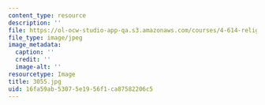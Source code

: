 ```yaml
---
content_type: resource
description: ''
file: https://ol-ocw-studio-app-qa.s3.amazonaws.com/courses/4-614-religious-architecture-and-islamic-cultures-fall-2002/16fa59ab53075e1956f1ca87582206c5_3055.jpg
file_type: image/jpeg
image_metadata:
  caption: ''
  credit: ''
  image-alt: ''
resourcetype: Image
title: 3055.jpg
uid: 16fa59ab-5307-5e19-56f1-ca87582206c5
---
```

